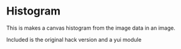 Histogram
=========

This is makes a canvas histogram from the image data in an image.

Included is the original hack version and a yui module